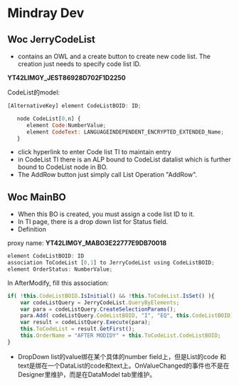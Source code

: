 # Mindray Dev

## Woc JerryCodeList

* contains an OWL and a create button to create new code list. The creation just needs to specify code list ID.

**YT42LIMGY_JEST86928D702F1D2250**

CodeList的model:

```JavaScript 
[AlternativeKey] element CodeListBOID: ID;

   node CodeList[0,n] {
      element Code:NumberValue;
      element CodeText: LANGUAGEINDEPENDENT_ENCRYPTED_EXTENDED_Name;
   }
```

* click hyperlink to enter Code list TI to maintain entry
* in CodeList TI there is an ALP bound to CodeList datalist which is further bound to CodeList node in BO.
* The AddRow button just simply call List Operation "AddRow".


## Woc MainBO

* When this BO is created, you must assign a code list ID to it.
* In TI page, there is a drop down list for Status field.
* Definition

proxy name: **YT42LIMGY_MABO3E22777E9DB70018**


```JavaScript
element CodeListBOID: ID
association ToCodeList [0,1] to JerryCodeList using CodeListBOID;
element OrderStatus: NumberValue;
```

In AfterModify, fill this association:

```JavaScript
if( !this.CodeListBOID.IsInitial() && !this.ToCodeList.IsSet() ){
	var codeListQuery = JerryCodeList.QueryByElements;
	var para = codeListQuery.CreateSelectionParams();
	para.Add( codeListQuery.CodeListBOID, "I", "EQ", this.CodeListBOID);
	var result = codeListQuery.Execute(para);
	this.ToCodeList	= result.GetFirst();
	this.OrderName = "AFTER MODIDY" + this.ToCodeList.CodeListBOID;
}
```

* DropDown list的value绑在某个具体的number field上，但是List的code 和text是绑在一个DataList的code和text上。OnValueChanged的事件也不是在Designer里维护，而是在DataModel tab里维护。